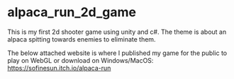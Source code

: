 # alpaca_run_2d_game
This is my first 2d shooter game using unity and c#. The theme is about an alpaca spitting towards enemies to eliminate them.

The below attached website is where I published my game for the public to play on WebGL or download on Windows/MacOS:
https://sofinesun.itch.io/alpaca-run
